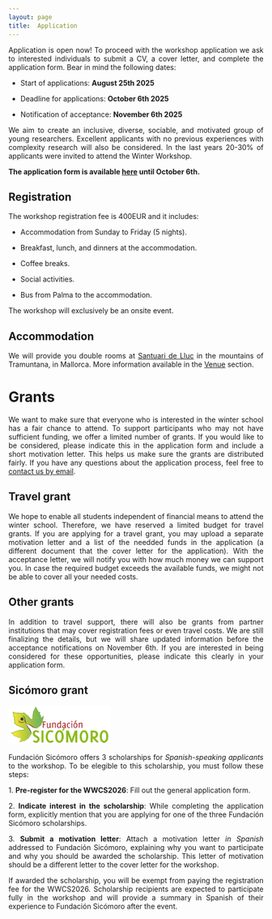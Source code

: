 ```yaml
---
layout: page
title:  Application
---
```

<style>
    body {
        text-align: justify;
        }
</style>
Application is open now! To proceed with the workshop application we ask to interested individuals to submit a CV, a cover letter, and complete the application form. Bear in mind the following dates:

- Start of applications: **August 25th 2025**

- Deadline for applications: **October 6th 2025**

- Notification of acceptance: **November 6th 2025**

We aim to create an inclusive, diverse, sociable, and motivated group of young researchers. Excellent applicants with no previous experiences with complexity research will also be considered. In the last years 20-30% of applicants were invited to attend the Winter Workshop.

**The application form is available [here](https://forms.gle/C8hbYthPL9AQK62A8) until October 6th.**

## Registration 

The workshop registration fee is 400EUR and it includes:

- Accommodation from Sunday to Friday (5 nights).

- Breakfast, lunch, and dinners at the accommodation.

- Coffee breaks.

- Social activities.

- Bus from Palma to the accommodation.

The workshop will exclusively be an onsite event.

## Accommodation

We will provide you double rooms at [Santuari de Lluc](https://www.lluc.net/en/) in the mountains of Tramuntana, in Mallorca. More information available in the [Venue](https://wwcs2026.github.io/venue/) section.

# Grants

We want to make sure that everyone who is interested in the winter school has a fair chance to attend. To support participants who may not have sufficient funding, we offer a limited number of grants. If you would like to be considered, please indicate this in the application form and include a short motivation letter. This helps us make sure the grants are distributed fairly. If you have any questions about the application process, feel free to <a href="mailto:wwcs2026@gmail.com?Subject=Consultation%20about%20the%20application%20process">contact us by email</a>.

## Travel grant

We hope to enable all students independent of financial means to attend the winter school. Therefore, we have reserved a limited budget for travel grants. If you are applying for a travel grant, you may upload a separate motivation letter and a list of the needded funds in the application (a different document that the cover letter for the application). With the acceptance letter, we will notify you with how much money we can support you. In case the required budget exceeds the available funds, we might not be able to cover all your needed costs.

## Other grants 

In addition to travel support, there will also be grants from partner institutions that may cover registration fees or even travel costs. We are still finalizing the details, but we will share updated information before the acceptance notifications on November 6th. If you are interested in being considered for these opportunities, please indicate this clearly in your application form.

## Sicómoro grant

<img src="/assets/image26/sponsors/sicomoro.png" alt="Logo Sicómoro Fundation" style="width:40%; height:auto;" />

Fundación Sicómoro offers 3 scholarships for *Spanish-speaking applicants* to the workshop. To be elegible to this scholarship, you must follow these steps:


1.⁠ **⁠Pre-register for the WWCS2026**: Fill out the general application form.

2.⁠ **⁠Indicate interest in the scholarship**: While completing the application form, explicitly mention that you are applying for one of the three Fundación Sicómoro scholarships.

3.⁠ **⁠Submit a motivation letter**: Attach a motivation letter *in Spanish* addressed to Fundación Sicómoro, explaining why you want to participate and why you should be awarded the scholarship. This letter of motivation should be a different letter to the cover letter for the workshop.

If awarded the scholarship, you will be exempt from paying the registration fee for the WWCS2026. Scholarship recipients are expected to participate fully in the workshop and will provide a summary in Spanish of their experience to Fundación Sicómoro after the event.